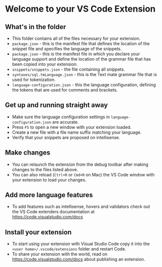 # Welcome to your VS Code Extension

## What's in the folder
* This folder contains all of the files necessary for your extension.
* `package.json` - this is the manifest file that defines the location of the snippet file
and specifies the language of the snippets.
* `package.json` - this is the manifest file in which you declare your language support and define
the location of the grammar file that has been copied into your extension.
* `snippets/snippets.json` - the file containing all snippets.
* `syntaxes/sql.tmLanguage.json` - this is the Text mate grammar file that is used for tokenization.
* `language-configuration.json` - this the language configuration, defining the tokens that are used for
comments and brackets.


## Get up and running straight away
* Make sure the language configuration settings in `language-configuration.json` are accurate.
* Press `F5` to open a new window with your extension loaded.
* Create a new file with a file name suffix matching your language.
* Verify that your snippets are proposed on intellisense.

## Make changes
* You can relaunch the extension from the debug toolbar after making changes to the files listed above.
* You can also reload (`Ctrl+R` or `Cmd+R` on Mac) the VS Code window with your extension to load your changes.

## Add more language features
* To add features such as intellisense, hovers and validators check out the VS Code extenders documentation at
https://code.visualstudio.com/docs

## Install your extension
* To start using your extension with Visual Studio Code copy it into the `<user home>/.vscode/extensions` folder and restart Code.
* To share your extension with the world, read on https://code.visualstudio.com/docs about publishing an extension.